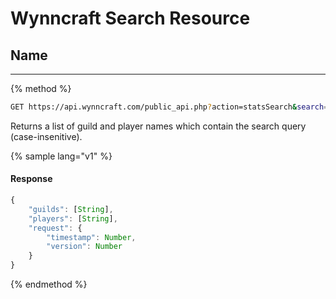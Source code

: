 # Wynncraft Search Resource

## Name
-----
{% method %}
```sh
GET https://api.wynncraft.com/public_api.php?action=statsSearch&search={name}
```
Returns a list of guild and player names which contain the search query (case-insenitive).

{% sample lang="v1" %}
#### Response
```js 
{
    "guilds": [String],
    "players": [String],
    "request": {
        "timestamp": Number,
        "version": Number
    }
}
```
{% endmethod %}